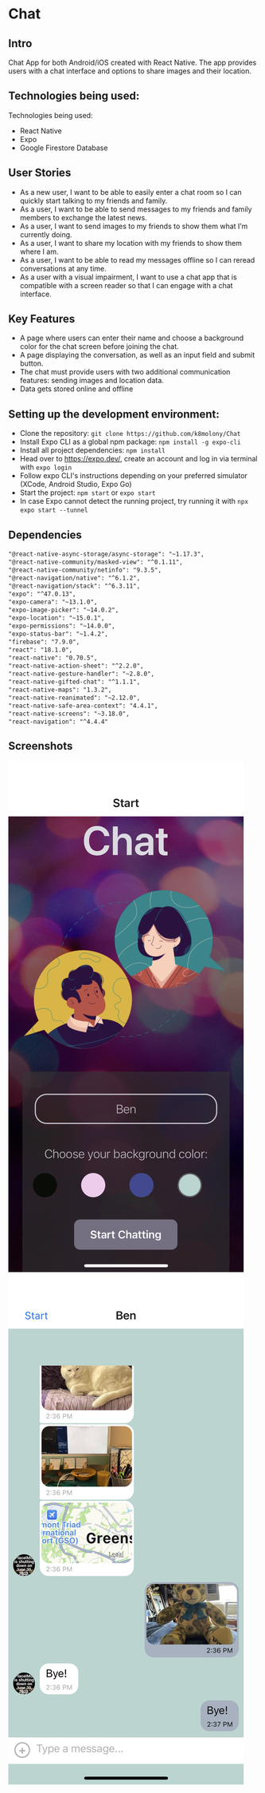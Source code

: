 # Chat

## Intro

Chat App for both Android/iOS created with React Native. The app provides users with a chat interface and options to share images and their location.

## Technologies being used:

Technologies being used:

- React Native
- Expo
- Google Firestore Database

## User Stories

- As a new user, I want to be able to easily enter a chat room so I can quickly start talking to my
  friends and family.
- As a user, I want to be able to send messages to my friends and family members to exchange
  the latest news.
- As a user, I want to send images to my friends to show them what I’m currently doing.
- As a user, I want to share my location with my friends to show them where I am.
- As a user, I want to be able to read my messages offline so I can reread conversations at any
  time.
- As a user with a visual impairment, I want to use a chat app that is compatible with a screen
  reader so that I can engage with a chat interface.

## Key Features

- A page where users can enter their name and choose a background color for the chat screen
  before joining the chat.
- A page displaying the conversation, as well as an input field and submit button.
- The chat must provide users with two additional communication features: sending images
  and location data.
- Data gets stored online and offline

## Setting up the development environment:

- Clone the repository: `git clone https://github.com/k8molony/Chat`
- Install Expo CLI as a global npm package: `npm install -g expo-cli`
- Install all project dependencies: `npm install`
- Head over to https://expo.dev/, create an account and log in via terminal with `expo login`
- Follow expo CLI's instructions depending on your preferred simulator (XCode, Android Studio, Expo Go)
- Start the project: `npm start` or `expo start`
- In case Expo cannot detect the running project, try running it with `npx expo start --tunnel`

## Dependencies

    "@react-native-async-storage/async-storage": "~1.17.3",
    "@react-native-community/masked-view": "^0.1.11",
    "@react-native-community/netinfo": "9.3.5",
    "@react-navigation/native": "^6.1.2",
    "@react-navigation/stack": "^6.3.11",
    "expo": "^47.0.13",
    "expo-camera": "~13.1.0",
    "expo-image-picker": "~14.0.2",
    "expo-location": "~15.0.1",
    "expo-permissions": "~14.0.0",
    "expo-status-bar": "~1.4.2",
    "firebase": "7.9.0",
    "react": "18.1.0",
    "react-native": "0.70.5",
    "react-native-action-sheet": "^2.2.0",
    "react-native-gesture-handler": "~2.8.0",
    "react-native-gifted-chat": "^1.1.1",
    "react-native-maps": "1.3.2",
    "react-native-reanimated": "~2.12.0",
    "react-native-safe-area-context": "4.4.1",
    "react-native-screens": "~3.18.0",
    "react-navigation": "^4.4.4"

## Screenshots

![Screenshot1](assets/screenshot1.jpeg)
![Screenshot2](assets/screenshot2.jpeg)
